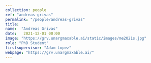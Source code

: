```yaml
---
collection: people
ref: "andreas-grivas"
permalink: "/people/andreas-grivas"
title: 
name:  "Andreas Grivas"
date:   2021-12-01 00:00
image: "https://grv.unargmaxable.ai/static/images/me2021s.jpg"
role: "PhD Student"
firstsupervisor: "Adam Lopez"
webpage: "https://grv.unargmaxable.ai/"
---
```

